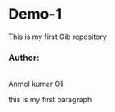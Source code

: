 # Demo-1
This is my first Gib repository
<br/>
<h3>Author:</h3> <br/>Anmol kumar Oli
<p> this is my first paragraph</p>
